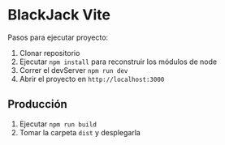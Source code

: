 # BlackJack Vite

Pasos para ejecutar proyecto:

1. Clonar repositorio
2. Ejecutar ```npm install``` para reconstruir los módulos de node
3. Correr el devServer ```npm run dev```
4. Abrir el proyecto en ``http://localhost:3000``

## Producción

1. Ejecutar ```npm run build```
2. Tomar la carpeta ```dist``` y desplegarla
